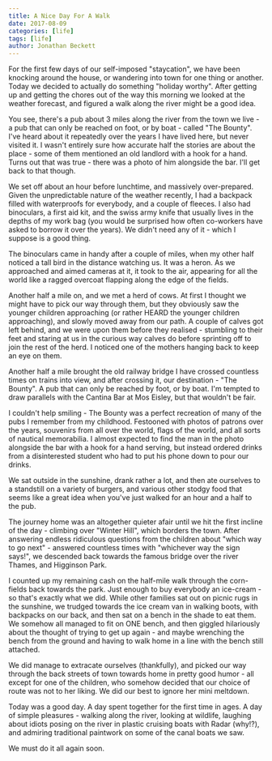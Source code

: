 ```yaml
---
title: A Nice Day For A Walk
date: 2017-08-09
categories: [life]
tags: [life]
author: Jonathan Beckett
---
```


For the first few days of our self-imposed "staycation", we have been knocking around the house, or wandering into town for one thing or another. Today we decided to actually do something "holiday worthy". After getting up and getting the chores out of the way this morning we looked at the weather forecast, and figured a walk along the river might be a good idea.

You see, there's a pub about 3 miles along the river from the town we live - a pub that can only be reached on foot, or by boat - called "The Bounty". I've heard about it repeatedly over the years I have lived here, but never visited it. I wasn't entirely sure how accurate half the stories are about the place - some of them mentioned an old landlord with a hook for a hand. Turns out that was true - there was a photo of him alongside the bar. I'll get back to that though.

We set off about an hour before lunchtime, and massively over-prepared. Given the unpredictable nature of the weather recently, I had a backpack filled with waterproofs for everybody, and a couple of fleeces. I also had binoculars, a first aid kit, and the swiss army knife that usually lives in the depths of my work bag (you would be surprised how often co-workers have asked to borrow it over the years). We didn't need any of it - which I suppose is a good thing.

The binoculars came in handy after a couple of miles, when my other half noticed a tall bird in the distance watching us. It was a heron. As we approached and aimed cameras at it, it took to the air, appearing for all the world like a ragged overcoat flapping along the edge of the fields.

Another half a mile on, and we met a herd of cows. At first I thought we might have to pick our way through them, but they obviously saw the younger children approaching (or rather HEARD the younger children approaching), and slowly moved away from our path. A couple of calves got left behind, and we were upon them before they realised - stumbling to their feet and staring at us in the curious way calves do before sprinting off to join the rest of the herd. I noticed one of the mothers hanging back to keep an eye on them.

Another half a mile brought the old railway bridge I have crossed countless times on trains into view, and after crossing it, our destination - "The Bounty". A pub that can only be reached by foot, or by boat. I'm tempted to draw parallels with the Cantina Bar at Mos Eisley, but that wouldn't be fair.

I couldn't help smiling - The Bounty was a perfect recreation of many of the pubs I remember from my childhood. Festooned with photos of patrons over the years, souvenirs from all over the world, flags of the world, and all sorts of nautical memorabilia. I almost expected to find the man in the photo alongside the bar with a hook for a hand serving, but instead ordered drinks from a disinterested student who had to put his phone down to pour our drinks.

We sat outside in the sunshine, drank rather a lot, and then ate ourselves to a standstill on a variety of burgers, and various other stodgy food that seems like a great idea when you've just walked for an hour and a half to the pub.

The journey home was an altogether quieter afair until we hit the first incline of the day - climbing over "Winter Hill", which borders the town. After answering endless ridiculous questions from the children about "which way to go next" - answered countless times with "whichever way the sign says!", we descended back towards the famous bridge over the river Thames, and Higginson Park.

I counted up my remaining cash on the half-mile walk through the corn-fields back towards the park. Just enough to buy everybody an ice-cream - so that's exactly what we did. While other families sat out on picnic rugs in the sunshine, we trudged towards the ice cream van in walking boots, with backpacks on our back, and then sat on a bench in the shade to eat them. We somehow all managed to fit on ONE bench, and then giggled hilariously about the thought of trying to get up again - and maybe wrenching the bench from the ground and having to walk home in a line with the bench still attached.

We did manage to extracate ourselves (thankfully), and picked our way through the back streets of town towards home in pretty good humor - all except for one of the children, who somehow decided that our choice of route was not to her liking. We did our best to ignore her mini meltdown.

Today was a good day. A day spent together for the first time in ages. A day of simple pleasures - walking along the river, looking at wildlife, laughing about idiots posing on the river in plastic cruising boats with Radar (why!?), and admiring traditional paintwork on some of the canal boats we saw.

We must do it all again soon.